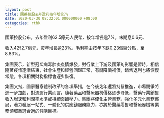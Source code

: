```yaml
---
layout: post
title: 國藥控股去年盈利按年增逾7%
date: 2020-03-30 08:32:01.000000000 +08:00
categories: rthk
---
```


國藥控股公布，去年盈利62.5億元人民幣，按年增長逾7%。末期息0.6元。

收入4252.7億元，按年增長逾23%。毛利率由按年下跌0.23個百分點，至8.83%。

集團表示，新型冠狀病毒肺炎疫情爆發，對行業上下游及國藥的影響是暫時，相信隨著疫情逐漸結束，社會生產和經營回歸正常，有關降價補償，銷售返利也將恢復常態，各項相關財務指標會逐步恢復。

集團又指，國家醫療體制改革的各項舉措，在今後幾年還將持續推進，市場競爭將進一步加劇，對流通行業而言，隨著藥品和醫療器械價格逐步降低，醫藥行業銷售收入增速和利潤率水準或持續面臨壓力。集團將優化主營業務，強化多元化業務佈局，著力發展一站式、一體化的供應鏈服務能力，亦將於醫藥零售和醫療器械等業務領域篩選合適的併購目標。
